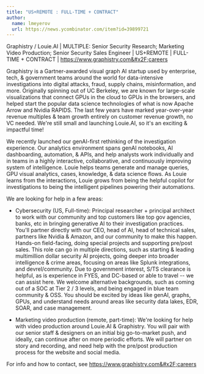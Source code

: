 ```yaml
---
title: "US+REMOTE : FULL-TIME + CONTRACT"
author:
  name: lmeyerov
  url: https://news.ycombinator.com/item?id=39899721
---
```

Graphistry &#x2F; Louie.AI  | MULTIPLE: Senior Security Research; Marketing Video Production; Senior Security Sales Engineer | US+REMOTE | FULL-TIME + CONTRACT | <a href="https:&#x2F;&#x2F;www.graphistry.com&#x2F;careers" rel="nofollow">https:&#x2F;&#x2F;www.graphistry.com&#x2F;careers</a>

Graphistry is a Gartner-awarded visual graph AI startup used by enterprise, tech, &amp; government teams around the world for data-intensive investigations into digital attacks, fraud, supply chains, misinformation, and more. Originally spinning out of UC Berkeley, we are known for large-scale visualizations that connect GPUs in the cloud to GPUs in the browsers, and helped start the popular data science technologies of what is now Apache Arrow and Nvidia RAPIDS. The last few years have marked year-over-year revenue multiples &amp; team growth entirely on customer revenue growth, no VC needed. We&#x27;re still small and launching Louie.AI, so it&#x27;s an exciting &amp; impactful time!

We recently launched our genAI-first rethinking of the investigation experience. Our analytics environment spans genAI notebooks, AI dashboarding, automation, &amp; APIs, and help analysts work individually and in teams in a highly interactive, collaborative, and continuously improving system of intelligence. Louie helps teams generate and manage queries, GPU visual analytics, cases, knowledge, &amp; data science flows. As Louie learns from the interactions, Louie grows from being the helpful copilot for investigations to being the intelligent pipelines powering their automations.

We are looking for help in a few areas:

* Cybersecurity (US, Full-time): Principal researcher + principal architect to work with our community and top customers like top gov agencies, banks, etc in bringing generative AI to their investigation practices. You&#x27;ll partner directly with our CEO, head of AI, head of technical sales, partners like Nvidia &amp; Amazon, and our community to make this happen. Hands-on field-facing, doing special projects and supporting pre&#x2F;post sales. This role can go in multiple directions, such as starting &amp; leading multimillion dollar security AI projects, going deeper into broader intelligence &amp; crime areas, focusing on areas like Splunk integrations, and devrel&#x2F;community. Due to government interest, S&#x2F;TS clearance is helpful, as is experience in FYES, and  DC-based or able to travel -- we can assist here. We welcome alternative backgrounds, such as coming out of a SOC at Tier 2 &#x2F; 3 levels, and being engaged in blue team community &amp; OSS. You should be excited by ideas like genAI, graphs, GPUs, and understand needs around areas like security data lakes, EDR, SOAR, and case management.

* Marketing video production (remote, part-time): We&#x27;re looking for help with video production around Louie.AI &amp; Graphistry. You will pair with our senior staff &amp; designers on an initial big go-to-market push, and ideally, can continue after on more periodic efforts. We will partner on  story and recording, and need help with the pre&#x2F;post production process for the website and social media.

For info and how to contact, see <a href="https:&#x2F;&#x2F;www.graphistry.com&#x2F;careers" rel="nofollow">https:&#x2F;&#x2F;www.graphistry.com&#x2F;careers</a>
